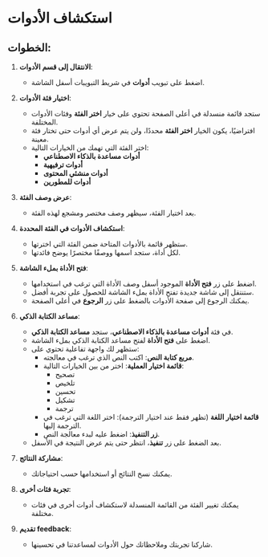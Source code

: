 # استكشاف الأدوات

## الخطوات:

1. **الانتقال إلى قسم الأدوات**:

   - اضغط على تبويب **أدوات** في شريط التبويبات أسفل الشاشة.

2. **اختيار فئة الأدوات**:

   - ستجد قائمة منسدلة في أعلى الصفحة تحتوي على خيار **اختر الفئة** وفئات الأدوات المختلفة.
   - افتراضيًا، يكون الخيار **اختر الفئة** محددًا، ولن يتم عرض أي أدوات حتى تختار فئة معينة.
   - اختر الفئة التي تهمك من الخيارات التالية:
     - **أدوات مساعدة بالذكاء الاصطناعي**
     - **أدوات ترفيهية**
     - **أدوات منشئي المحتوى**
     - **أدوات للمطورين**

3. **عرض وصف الفئة**:

   - بعد اختيار الفئة، سيظهر وصف مختصر ومشجع لهذه الفئة.

4. **استكشاف الأدوات في الفئة المحددة**:

   - ستظهر قائمة بالأدوات المتاحة ضمن الفئة التي اخترتها.
   - لكل أداة، ستجد اسمها ووصفًا مختصرًا يوضح فائدتها.

5. **فتح الأداة بملء الشاشة**:

   - اضغط على زر **فتح الأداة** الموجود أسفل وصف الأداة التي ترغب في استخدامها.
   - ستنتقل إلى شاشة جديدة تفتح الأداة بملء الشاشة للحصول على تجربة أفضل.
   - يمكنك الرجوع إلى صفحة الأدوات بالضغط على زر **الرجوع** في أعلى الصفحة.

6. **مساعد الكتابة الذكي**:

   - في فئة **أدوات مساعدة بالذكاء الاصطناعي**، ستجد **مساعد الكتابة الذكي**.
   - اضغط على **فتح الأداة** لفتح مساعد الكتابة الذكي بملء الشاشة.
   - ستظهر لك واجهة تفاعلية تحتوي على:
     - **مربع كتابة النص**: اكتب النص الذي ترغب في معالجته.
     - **قائمة اختيار العملية**: اختر من بين الخيارات التالية:
       - تصحيح
       - تلخيص
       - تحسين
       - تشكيل
       - ترجمة
     - **قائمة اختيار اللغة** (تظهر فقط عند اختيار الترجمة): اختر اللغة التي ترغب في الترجمة إليها.
     - **زر التنفيذ**: اضغط عليه لبدء معالجة النص.
   - بعد الضغط على زر **تنفيذ**، انتظر حتى يتم عرض النتيجة في الأسفل.

7. **مشاركة النتائج**:

   - يمكنك نسخ النتائج أو استخدامها حسب احتياجاتك.

8. **تجربة فئات أخرى**:

   - يمكنك تغيير الفئة من القائمة المنسدلة لاستكشاف أدوات أخرى في فئات مختلفة.

9. **تقديم feedback**:

   - شاركنا تجربتك وملاحظاتك حول الأدوات لمساعدتنا في تحسينها.
